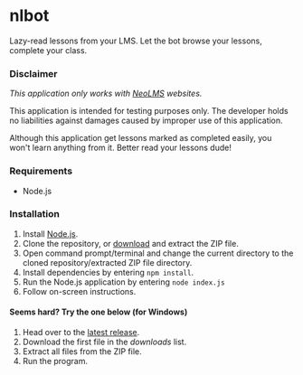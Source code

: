 # nlbot
Lazy-read lessons from your LMS. Let the bot browse your lessons, complete your class.

### Disclaimer
*This application only works with [NeoLMS](https://www.neolms.com/) websites.*

This application is intended for testing purposes only. The developer holds no liabilities against damages caused by improper use of this application.

Although this application get lessons marked as completed easily, you won't learn anything from it. Better read your lessons dude!

### Requirements
* Node.js

### Installation
1. Install [Node.js](https://nodejs.org/en/).
2. Clone the repository, or [download](https://github.com/pinodex/nlbot/archive/master.zip) and extract the ZIP file.
3. Open command prompt/terminal and change the current directory to the cloned repository/extracted ZIP file directory.
3. Install dependencies by entering `npm install`.
4. Run the Node.js application by entering `node index.js`
5. Follow on-screen instructions.

#### Seems hard? Try the one below (for Windows)
1. Head over to the [latest release](https://github.com/pinodex/nlbot/latest).
2. Download the first file in the *downloads* list.
3. Extract all files from the ZIP file.
4. Run the program.